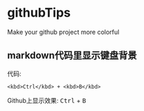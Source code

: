 # githubTips
Make your github project more colorful

## markdown代码里显示键盘背景

代码:
```
<kbd>Ctrl</kbd> + <kbd>B</kbd>
```

Github上显示效果:
<kbd>Ctrl</kbd> + <kbd>B</kbd>